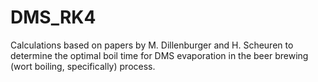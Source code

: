 # DMS_RK4
Calculations based on papers by M. Dillenburger and H. Scheuren to determine the optimal boil time for DMS evaporation in the beer brewing (wort boiling, specifically) process. 
